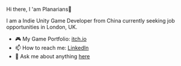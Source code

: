 Hi there, I 'am Planarians👋

I am a Indie Unity Game Developer from China currently seeking job opportunities in London, UK.

- 🎮 My Game Portfolio: [itch.io](https://planarians.itch.io/)
- 📫 How to reach me:  [LinkedIn](https://www.linkedin.com/in/xiaolei-han-00215115a/)
- 💬 Ask me about anything [here](https://github.com/Planarians/Planarians/issues)

<!--
**Planarians/Planarians** is a ✨ _special_ ✨ repository because its `README.md` (this file) appears on your GitHub profile.

Here are some ideas to get you started:

- 🔭 I’m currently working on ...
- 🌱 I’m currently learning ...
- 👯 I’m looking to collaborate on ...
- 🤔 I’m looking for help with ...
- 💬 Ask me about ...
- 📫 How to reach me: ...
- 😄 Pronouns: ...
- ⚡ Fun fact: ...
-->
